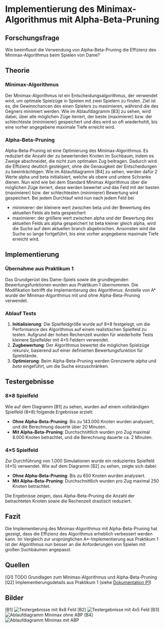 # Implementierung des Minimax-Algorithmus mit Alpha-Beta-Pruning

## Forschungsfrage

Wie beeinflusst die Verwendung von Alpha-Beta-Pruning die Effizienz des Minimax-Algorithmus beim Spielen von Dame?

## Theorie

### Minimax-Algorithmus

Der Minimax-Algorithmus ist ein Entscheidungsalgorithmus, der verwendet wird, um optimale Spielzüge in Spielen mit zwei Spielern zu finden. Ziel ist es, die Gewinnchancen des einen Spielers zu maximieren, während die des Gegners minimiert werden. Wie im Ablaufdiagramm [B3] zu sehen, wird dabei, über alle möglichen Züge iteriert, der beste (maximierer) bzw. der schlechteste (minimierer) gespeichert und dies wird so oft wiederhohlt, bis eine vorher angegebene maximale Tiefe erreicht wird.

### Alpha-Beta-Pruning

Alpha-Beta-Pruning ist eine Optimierung des Minimax-Algorithmus. Es reduziert die Anzahl der zu bewertenden Knoten im Suchbaum, indem es Zweige abschneidet, die nicht zum optimalen Zug beitragen. Dadurch wird die Effizienz deutlich gesteigert, ohne die Genauigkeit der Entscheidungen zu beeinträchtigen.
Wie im Ablaufdiagramm [B4] zu sehen, werden dafür 2 Werte alpha und beta initialisiert, welche als obere und untere Schranke dienen. Nun wird wie bei dem Standard Minimax Algorithmus über die möglichen Züge iteriert, diese werden bewertet und das Feld mit der besten (maximierer) bzw. der schlechtesten (minimierer) Bewertung wird gespeichert. Bei jedem Durchlauf wird nun nach jedem Feld bei
- minimierer: der kleinere wert zwischen beta und der Bewertung des aktuellen Felds als beta gespeichert
- maximierer: der größere wert zwischen alpha und der Bewertung des aktuellen Felds als alpha gespeichert
Ist beta kleiner gleich alpha, wird die Suche auf dem aktuellen branch abgebrochen.
Ansonsten wird die Suche so lange fortgeführt, bis eine vorher angegebene maximale Tiefe erreicht wird.

## Implementierung

### Übernahme aus Praktikum 1

Das Grundgerüst des Dame-Spiels sowie die grundlegenden Bewertungsfunktionen wurden aus Praktikum 1 übernommen. Die Modifikation betrifft die Implementierung des Algorithmus: Anstelle von A* wurde der Minimax-Algorithmus mit und ohne Alpha-Beta-Pruning verwendet.

### Ablauf Tests

1. **Initialisierung**: Die Spielfeldgröße wurde auf 8×8 festgelegt, um die Performance des Algorithmus auf einem realistischen Spielfeld zu testen. Aufgrund der hohen Rechenzeit wurden für wiederholte Tests kleinere Spielfelder mit 4×5 Feldern verwendet.
2. **Zugbewertung**: Der Algorithmus bewertet die möglichen Spielzüge rekursiv, basierend auf einer definierten Bewertungsfunktion für Spielstände.
3. **Optimierung**: Beim Alpha-Beta-Pruning werden Grenzwerte _alpha_ und _beta_ eingeführt, um die Suche einzuschränken.

## Testergebnisse

### 8×8 Spielfeld

Wie auf dem Diagramm [B1] zu sehen, wurden auf einem vollständigen Spielfeld (8×8) folgende Ergebnisse erzielt:
- **Ohne Alpha-Beta-Pruning**: Bis zu 143.000 Knoten wurden analysiert, und die Berechnung dauerte über 20 Minuten.
- **Mit Alpha-Beta-Pruning**: Durchschnittlich wurden pro Zug maximal 8.000 Knoten betrachtet, und die Berechnung dauerte ca. 2 Minuten.

### 4×5 Spielfeld

Zur Durchführung von 1.000 Simulationen wurde ein reduziertes Spielfeld (4×5) verwendet. Wie auf dem Diagramm [B2] zu sehen, zeigte sich dabei:
- **Ohne Alpha-Beta-Pruning**: Bis zu 650 Knoten wurden analysiert.
- **Mit Alpha-Beta-Pruning**: Durchschnittlich wurden pro Zug maximal 250 Knoten betrachtet.

Die Ergebnisse zeigen, dass Alpha-Beta-Pruning die Anzahl der betrachteten Knoten sowie die Rechenzeit drastisch reduziert.

## Fazit

Die Implementierung des Minimax-Algorithmus mit Alpha-Beta-Pruning hat gezeigt, dass die Effizienz des Algorithmus erheblich verbessert werden kann. Im Vergleich zur ursprünglichen A*-Implementierung aus Praktikum 1 ist der Algorithmus nun besser an die Anforderungen von Spielen mit großen Suchbäumen angepasst.

## Quellen

[Q1] TODO Grundlagen zum Minimax-Algorithmus und Alpha-Beta-Pruning \
[Q2] Implementierungsdetails aus Praktikum 1 (siehe [Dokumentation P1](p1_dokumentation.md))

## Bilder

[B1] ![Testergebnisse mit 8x8 Feld](8x8_field_abp_test.png)
[B2] ![Testergebnisse mit 4x5 Feld](4x5_field_abp_test.png)
[B3] ![Ablaufdiagramm Minimax ohne ABP](ablauf_minimax.png)
[B4] ![Ablaufdiagramm Minimax mit ABP](ablauf_minimax_abp.png)